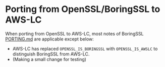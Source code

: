 # Porting from OpenSSL/BoringSSL to AWS-LC

When porting from OpenSSL to AWS-LC, most notes of BoringSSL [PORTING.md](/PORTING.md) are applicable except below:

* AWS-LC has replaced `OPENSSL_IS_BORINGSSL` with `OPENSSL_IS_AWSLC` to distinguish BoringSSL from AWS-LC.
* (Making a small change for testing)